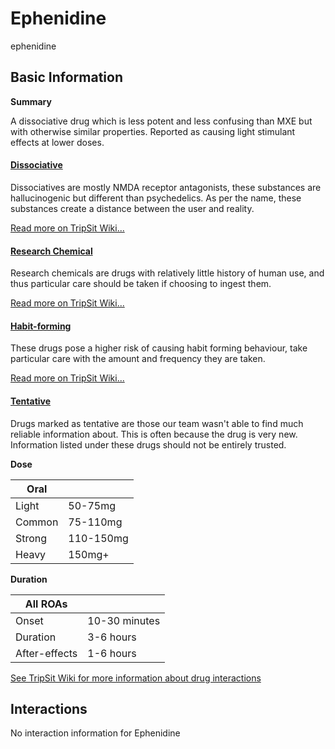 # Ephenidine

ephenidine

## Basic Information

**Summary**

A dissociative drug which is less potent and less confusing than MXE but with otherwise similar properties. Reported as causing light stimulant effects at lower doses.

#### [Dissociative](/category/dissociative)

Dissociatives are mostly NMDA receptor antagonists, these substances are hallucinogenic but different than psychedelics. As per the name, these substances create a distance between the user and reality.

[Read more on TripSit Wiki...](#{category.wiki})

#### [Research Chemical](/category/research-chemical)

Research chemicals are drugs with relatively little history of human use, and thus particular care should be taken if choosing to ingest them.

[Read more on TripSit Wiki...](#{category.wiki})

#### [Habit-forming](/category/habit-forming)

These drugs pose a higher risk of causing habit forming behaviour, take particular care with the amount and frequency they are taken.

[Read more on TripSit Wiki...](#{category.wiki})

#### [Tentative](/category/tentative)

Drugs marked as tentative are those our team wasn't able to find much reliable information about. This is often because the drug is very new. Information listed under these drugs should not be entirely trusted.

**Dose**

| Oral   |           |
| ------ | --------- |
| Light  | 50-75mg   |
| Common | 75-110mg  |
| Strong | 110-150mg |
| Heavy  | 150mg+    |

**Duration**

| All ROAs      |               |
| ------------- | ------------- |
| Onset         | 10-30 minutes |
| Duration      | 3-6 hours     |
| After-effects | 1-6 hours     |

[See TripSit Wiki for more information about drug interactions](http://combo.tripsit.me/)

## Interactions

No interaction information for Ephenidine